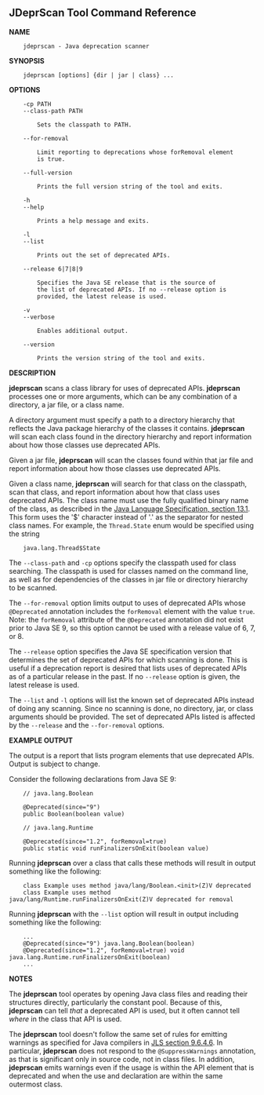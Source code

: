 <!--

Copyright (c) 2016, Oracle and/or its affiliates. All rights reserved.
DO NOT ALTER OR REMOVE COPYRIGHT NOTICES OR THIS FILE HEADER.

This code is free software; you can redistribute it and/or modify it
under the terms of the GNU General Public License version 2 only, as
published by the Free Software Foundation.  Oracle designates this
particular file as subject to the "Classpath" exception as provided
by Oracle in the LICENSE file that accompanied this code.

This code is distributed in the hope that it will be useful, but WITHOUT
ANY WARRANTY; without even the implied warranty of MERCHANTABILITY or
FITNESS FOR A PARTICULAR PURPOSE.  See the GNU General Public License
version 2 for more details (a copy is included in the LICENSE file that
accompanied this code).

You should have received a copy of the GNU General Public License version
2 along with this work; if not, write to the Free Software Foundation,
Inc., 51 Franklin St, Fifth Floor, Boston, MA 02110-1301 USA.

Please contact Oracle, 500 Oracle Parkway, Redwood Shores, CA 94065 USA
or visit www.oracle.com if you need additional information or have any
questions.

-->


JDeprScan Tool Command Reference
-----

**NAME**

        jdeprscan - Java deprecation scanner

**SYNOPSIS**

        jdeprscan [options] {dir | jar | class} ...

**OPTIONS**

        -cp PATH
        --class-path PATH

            Sets the classpath to PATH.

        --for-removal

            Limit reporting to deprecations whose forRemoval element
            is true.

        --full-version

            Prints the full version string of the tool and exits.

        -h
        --help

            Prints a help message and exits.

        -l
        --list

            Prints out the set of deprecated APIs.

        --release 6|7|8|9

            Specifies the Java SE release that is the source of
            the list of deprecated APIs. If no --release option is
            provided, the latest release is used.

        -v
        --verbose

            Enables additional output.

        --version

            Prints the version string of the tool and exits.

**DESCRIPTION**

**jdeprscan** scans a class library for uses of deprecated APIs.
**jdeprscan** processes one or more arguments, which can be any
combination of a directory, a jar file, or a class name.

A directory argument must specify a path to a directory hierarchy that
reflects the Java package hierarchy of the classes it contains.
**jdeprscan** will scan each class found in the directory hierarchy
and report information about how those classes use deprecated APIs.

Given a jar file, **jdeprscan** will scan the classes found within
that jar file and report information about how those classes use
deprecated APIs.

Given a class name, **jdeprscan** will search for that class on the
classpath, scan that class, and report information about how that
class uses deprecated APIs. The class name must use the fully
qualified binary name of the class, as described in the
[Java Language Specification, section 13.1][jls131]. This form uses
the '$' character instead of '.' as the separator for nested class names.
For example, the `Thread.State` enum would be specified using the string

        java.lang.Thread$State

The `--class-path` and `-cp` options specify the classpath used for
class searching. The classpath is used for classes named on the
command line, as well as for dependencies of the classes in jar file
or directory hierarchy to be scanned.

The `--for-removal` option limits output to uses of deprecated APIs
whose `@Deprecated` annotation includes the `forRemoval` element with
the value `true`. Note: the `forRemoval` attribute of the
`@Deprecated` annotation did not exist prior to Java SE 9, so this
option cannot be used with a release value of 6, 7, or 8.

The `--release` option specifies the Java SE specification version
that determines the set of deprecated APIs for which scanning is
done. This is useful if a deprecation report is desired that lists
uses of deprecated APIs as of a particular release in the past. If no
`--release` option is given, the latest release is used.

The `--list` and `-l` options will list the known set of deprecated
APIs instead of doing any scanning. Since no scanning is done,
no directory, jar, or class arguments should be provided. The set
of deprecated APIs listed is affected by the `--release` and the
`--for-removal` options.


**EXAMPLE OUTPUT**

The output is a report that lists program elements that use deprecated
APIs. Output is subject to change.

Consider the following declarations from Java SE 9:

        // java.lang.Boolean

        @Deprecated(since="9")
        public Boolean(boolean value)

        // java.lang.Runtime

        @Deprecated(since="1.2", forRemoval=true)
        public static void runFinalizersOnExit(boolean value)

Running **jdeprscan** over a class that calls these methods will result
in output something like the following:

        class Example uses method java/lang/Boolean.<init>(Z)V deprecated
        class Example uses method java/lang/Runtime.runFinalizersOnExit(Z)V deprecated for removal

Running **jdeprscan** with the `--list` option will result in output
including something like the following:

        ...
        @Deprecated(since="9") java.lang.Boolean(boolean)
        @Deprecated(since="1.2", forRemoval=true) void java.lang.Runtime.runFinalizersOnExit(boolean)
        ...

**NOTES**

The **jdeprscan** tool operates by opening Java class files and
reading their structures directly, particularly the constant
pool. Because of this, **jdeprscan** can tell _that_ a deprecated API
is used, but it often cannot tell _where_ in the class that API is
used.

The **jdeprscan** tool doesn't follow the same set of rules for
emitting warnings as specified for Java compilers in [JLS section
9.6.4.6][jls9646]. In particular, **jdeprscan** does not respond to
the `@SuppressWarnings` annotation, as that is significant only in
source code, not in class files. In addition, **jdeprscan** emits
warnings even if the usage is within the API element that is
deprecated and when the use and declaration are within the same
outermost class.

[jls9646]: http://docs.oracle.com/javase/specs/jls/se8/html/jls-9.html#jls-9.6.4.6

[jls131]: http://docs.oracle.com/javase/specs/jls/se8/html/jls-13.html#jls-13.1
